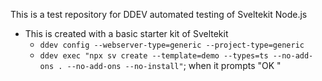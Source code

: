 This is a test repository for DDEV automated testing of Sveltekit Node.js

* This is created with a basic starter kit of Sveltekit
  * `ddev config --webserver-type=generic --project-type=generic`
  * `ddev exec "npx sv create --template=demo --types=ts --no-add-ons . --no-add-ons --no-install"`; when it prompts "OK "


